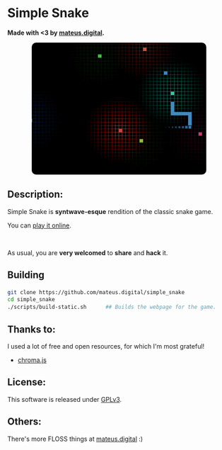 # Simple Snake

**Made with <3 by [mateus.digital](https://mateus.digital).**


<p align="center">
    <img style="border-radius: 10px;" src="./res/readme_game.gif"/>
</p>

## Description:

Simple Snake is __syntwave-esque__ rendition of the classic snake game.

You can [play it online](https://mateus.digital/simple_snake).

<br>

As usual, you are **very welcomed** to **share** and **hack** it.


## Building


```bash
git clone https://github.com/mateus.digital/simple_snake
cd simple_snake
./scripts/build-static.sh      ## Builds the webpage for the game.
```
## Thanks to:

I used a lot of free and open resources, for which I'm most grateful!

- [chroma.js](https://www.vis4.net/chromajs/)

## License:

This software is released under [GPLv3](https://www.gnu.org/licenses/gpl-3.0.en.html).


## Others:

There's more FLOSS things at [mateus.digital](https://mateus.digital) :)
